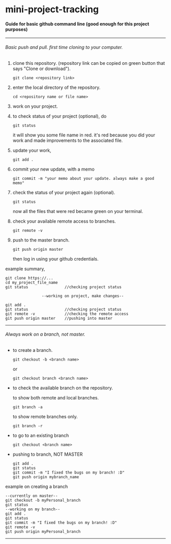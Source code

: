 # mini-project-tracking

#### Guide for basic github command line (good enough for this project purposes)
---


###### Basic push and pull. first time cloning to your computer.
1. clone this repository. (repository link can be copied on green button that says "Clone or download").
    ```
    git clone <repository link>
    ```
2. enter the local directory of the repository.
    ```
    cd <repository name or file name>
    ```
3. work on your project.
4. to check status of your project (optional), do
    ```
    git status
    ```
    it will show you some file name in red. it's red because you did your work and made improvements to the associated file.
5. update your work,
    ```
    git add .
    ```
6. commit your new update, with a memo
    ```
    git commit -m "your memo about your update. always make a good memo"
    ```

7. check the status of your project again (optional).
    ```
    git status
    ```
    now all the files that were red became green on your terminal.
7.  check your available remote access to branches.
    ```
    git remote -v
    ```
8.  push to the master branch.
    ```
    git push origin master
    ```
    then log in using your github credentials.

example summary,
```
git clone https://...
cd my_project_file_name
git status                //checking project status

                --working on project, make changes--

git add .
git status                //checking project status
git remote -v             //checking the remote access
git push origin master    //pushing into master
```
---

###### Always work on a branch, not master.
-  to create a branch.
    ```
    git checkout -b <branch name>
    ```
    or
    ```
    git checkout branch <branch name>
    ```
- to check the available branch on the repository.

  to show both remote and local branches.
    ```
    git branch -a
    ```
    to show remote branches only.
    ```
    git branch -r
    ```
- to go to an existing branch
    ```
    git checkout <branch name>
    ```
- pushing to branch, NOT MASTER
    ```
    git add .
    git status
    git commit -m "I fixed the bugs on my branch! :D"
    git push origin mybranch_name
    ```

example on creating a branch
```
--currently on master--
git checkout -b myPersonal_branch
git status
--working on my branch--
git add . 
git status
git commit -m "I fixed the bugs on my branch! :D"
git remote -v
git push origin myPersonal_branch

```

---
